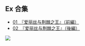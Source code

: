 ## Ex 合集

- [01　『爱丽丝与荆棘之王』（前編）](01.html)
- [02　『爱丽丝与荆棘之王』（後編）](02.html)

![](/res/imgs/article/chapter999/00-b.jpg)

